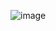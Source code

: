 ![image](https://user-images.githubusercontent.com/18443918/76642587-79b6b580-658e-11ea-8da0-dd0cb30ffb7e.png)

